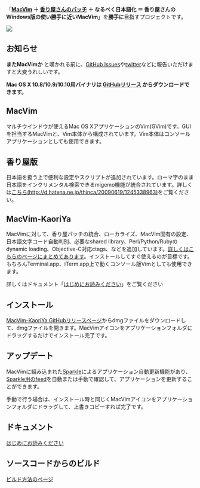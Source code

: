 「**[MacVim](http://code.google.com/p/macvim/) ＋ [香り屋さんのパッチ](http://www.kaoriya.net/software/vim/) ＋ なるべく日本語化 ＝ 香り屋さんのWindows版の使い勝手に近いMacVim**」を**勝手に**目指すプロジェクトです。

[![](http://splhack.github.io/macvim-kaoriya/macvim-kaoriya-s.png)](http://splhack.github.io/macvim-kaoriya/macvim-kaoriya.jpg)

## お知らせ ##

**またMacVimか** と嘆かれる前に、[GitHub Issues](https://github.com/splhack/macvim-kaoriya/issues)や[twitter](http://twitter.com/splhack)などに報告いただけますと大変うれしいです。

**Mac OS X 10.8/10.9/10.10用バイナリは [GitHubリリース](https://github.com/splhack/macvim-kaoriya/releases/latest) からダウンロードできます。**

## MacVim ##

マルチウインドウが使えるMac OS XアプリケーションのVim(GVim)です。GUIを担当するMacVimと、Vim本体から構成されています。Vim本体はコンソールアプリケーションとしても使用できます。

## 香り屋版 ##

日本語を扱う上で便利な設定やスクリプトが追加されています。ローマ字のまま日本語をインクリメンタル検索できるmigemo機能が統合されています。詳しくは[こちら(http://d.hatena.ne.jp/thinca/20090619/1245338963)](http://d.hatena.ne.jp/thinca/20090619/1245338963)をご覧ください。

## MacVim-KaoriYa ##

MacVimに対して、香り屋パッチの統合、ローカライズ、MacVim固有の設定、日本語文字コード自動判別、必要なshared library、Perl/Python/Rubyのdynamic loading、Objective-C対応ctags、などを追加しています。[詳しくはこちらのページにまとめてあります](DiffMacVimVsMacVimKaoriYa.md)。インストールしてすぐ使えるのが目標です。もちろんTerminal.app、iTerm.app上で動くコンソール版Vimとしても使用できます。

詳しくはドキュメント「[はじめにお読みください](Readme.md)」をご覧ください

## インストール ##

[MacVim-KaoriYa GitHubリリースページ](https://github.com/splhack/macvim-kaoriya/releases/latest)からdmgファイルをダウンロードして、dmgファイルを開きます。MacVimアイコンをアプリケーションフォルダにドラッグするだけでインストール完了です。

## アップデート ##

MacVimに組み込まれた[Sparkle](http://sparkle.andymatuschak.org/)によるアプリケーション自動更新機能があり、[Sparkle用のfeed](http://macvim-kaoriya.googlecode.com/svn/wiki/latest.xml)を自動または手動で確認して、アプリケーションを更新することができます。

手動で行う場合は、インストール時と同じくMacVimアイコンをアプリケーションフォルダにドラッグして、上書きコピーすれば完了です。

## ドキュメント ##

[はじめにお読みください](Readme.md)

## ソースコードからのビルド ##

[ビルド方法のページ](Building.md)
